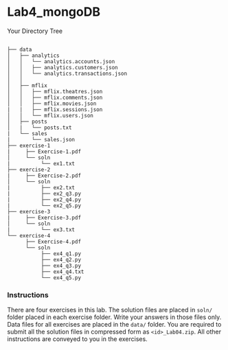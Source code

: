 # Lab4_mongoDB

Your Directory Tree

```

├── data
│   ├── analytics
│   │   └── analytics.accounts.json
│   │   ├── analytics.customers.json
│   │   └── analytics.transactions.json
│   │   
│   ├── mflix
│   │   ├── mflix.theatres.json
│   │   ├── mflix.comments.json
│   │   ├── mflix.movies.json
|   |   ├── mflix.sessions.json
│   │   └── mflix.users.json
│   ├── posts
│   |   └── posts.txt
|   └── sales
|       └── sales.json 
├── exercise-1
|     ├── Exercise-1.pdf
│     └── soln
|          └── ex1.txt
├── exercise-2
|     ├── Exercise-2.pdf
│     └── soln
|          ├── ex2.txt
|          ├── ex2_q3.py
|          ├── ex2_q4.py
|          └── ex2_q5.py
├── exercise-3
|     ├── Exercise-3.pdf
│     └── soln
|          └── ex3.txt
└── exercise-4
      ├── Exercise-4.pdf
      └── soln
           ├── ex4_q1.py
           ├── ex4_q2.py
           ├── ex4_q3.py
           ├── ex4_q4.txt
           └── ex4_q5.py
```
### Instructions
There are four exercises in this lab. The solution files are placed in `soln/` folder placed in each exercise folder. Write your answers in those files only. Data files for all exercises are placed in the `data/` folder. You are required to submit all the solution files in compressed form as `<id>_Lab04.zip`. All other instructions are conveyed to you in the exercises.
